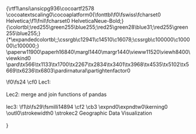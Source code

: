 {\rtf1\ansi\ansicpg936\cocoartf2578
\cocoatextscaling0\cocoaplatform0{\fonttbl\f0\fswiss\fcharset0 Helvetica;\f1\fnil\fcharset0 HelveticaNeue-Bold;}
{\colortbl;\red255\green255\blue255;\red25\green28\blue31;\red255\green255\blue255;}
{\*\expandedcolortbl;;\cssrgb\c12941\c14510\c16078;\cssrgb\c100000\c100000\c100000;}
\paperw11900\paperh16840\margl1440\margr1440\vieww11520\viewh8400\viewkind0
\pard\tx566\tx1133\tx1700\tx2267\tx2834\tx3401\tx3968\tx4535\tx5102\tx5669\tx6236\tx6803\pardirnatural\partightenfactor0

\f0\fs24 \cf0 Lec1:\
\
Lec2: merge and join functions of pandas\
\
lec3: 
\f1\b\fs29\fsmilli14894 \cf2 \cb3 \expnd0\expndtw0\kerning0
\outl0\strokewidth0 \strokec2 Geographic Data Visualization\
\
}